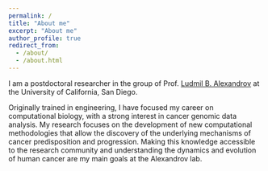 ```yaml
---
permalink: /
title: "About me"
excerpt: "About me"
author_profile: true
redirect_from: 
  - /about/
  - /about.html
---
```


I am a postdoctoral researcher in the group of Prof. [Ludmil B. Alexandrov](http://alexandrov.ucsd.edu/) at the University of California, San Diego.

Originally trained in engineering, I have focused my career on computational biology, with a strong interest in cancer genomic data analysis. My research focuses on the development of new computational methodologies that allow the discovery of the underlying mechanisms of cancer predisposition and progression. Making this knowledge accessible to the research community and understanding the dynamics and evolution of human cancer are my main goals at the Alexandrov lab.
